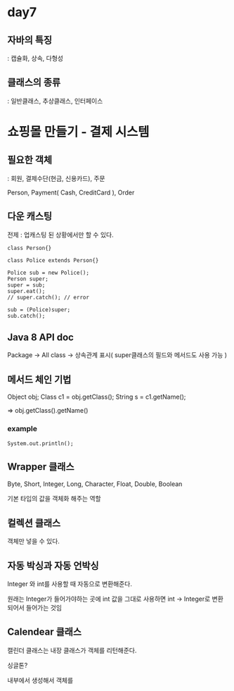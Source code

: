 # day7

## 자바의 특징
: 캡슐화, 상속, 다형성

## 클래스의 종류
: 일반클래스, 추상클래스, 인터페이스

# 쇼핑몰 만들기 - 결제 시스템

## 필요한 객체
: 회원, 결제수단(현금, 신용카드), 주문

Person, Payment( Cash, CreditCard ), Order

## 다운 캐스팅
전제 : 업캐스팅 된 상황에서만 할 수 있다.

    class Person{}
    
    class Police extends Person{}
    
    Police sub = new Police();
    Person super;
    super = sub;
    super.eat();
    // super.catch(); // error
    
    sub = (Police)super;
    sub.catch();
    
## Java 8 API doc

Package -> All class -> 상속관계 표시( super클래스의 필드와 메서드도 사용 가능 )

## 메서드 체인 기법
Object obj;
Class c1 = obj.getClass();
String s = c1.getName();

=> obj.getClass().getName()

### example

    System.out.println();
## Wrapper 클래스
Byte, Short, Integer, Long, Character, Float, Double, Boolean

기본 타입의 값을 객체화 해주는 역할

## 컬렉션 클래스

객체만 넣을 수 있다.

## 자동 박싱과 자동 언박싱

Integer 와 int를 사용할 때 자동으로 변환해준다.

원래는 Integer가 들어가야하는 곳에 int 값을 그대로 사용하면 int -> Integer로 변환되어서 들어가는 것임

## Calendear 클래스
캘린더 클래스는 내장 클래스가 객체를 리턴해준다.

싱글톤?

내부에서 생성해서 객체를 


